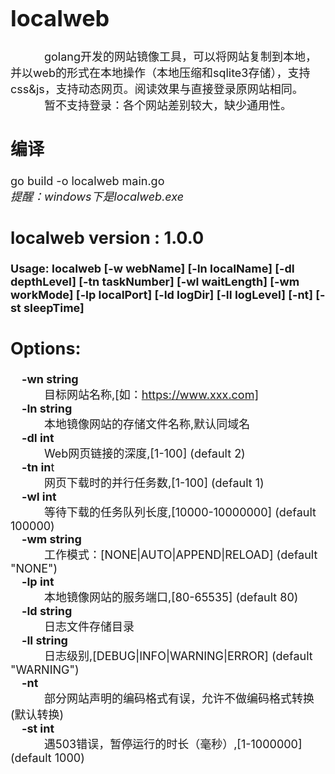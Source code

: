 <font size=4>

# localweb
&emsp;&emsp;&emsp;golang开发的网站镜像工具，可以将网站复制到本地，并以web的形式在本地操作（本地压缩和sqlite3存储），支持css&js，支持动态网页。阅读效果与直接登录原网站相同。   
&emsp;&emsp;&emsp;暂不支持登录：各个网站差别较大，缺少通用性。   
  

   
## 编译
go build -o localweb main.go   
*提醒：windows下是localweb.exe*


## localweb version : 1.0.0
**Usage: localweb [-w webName] [-ln localName] [-dl depthLevel] [-tn taskNumber] [-wl waitLength] [-wm workMode] [-lp localPort] [-ld logDir] [-ll logLevel] [-nt] [-st sleepTime]**

## Options:    
  **&emsp;-wn string**    
        &emsp;&emsp;&emsp;目标网站名称,[如：https://www.xxx.com]    
  **&emsp;-ln string**    
        &emsp;&emsp;&emsp;本地镜像网站的存储文件名称,默认同域名    
  **&emsp;-dl int**    
        &emsp;&emsp;&emsp;Web网页链接的深度,[1-100] (default 2)    
  **&emsp;-tn in**t    
        &emsp;&emsp;&emsp;网页下载时的并行任务数,[1-100] (default 1)    
  **&emsp;-wl int**    
        &emsp;&emsp;&emsp;等待下载的任务队列长度,[10000-10000000] (default 100000)    
  **&emsp;-wm string**    
        &emsp;&emsp;&emsp;工作模式：[NONE|AUTO|APPEND|RELOAD] (default "NONE")    
  **&emsp;-lp int**    
        &emsp;&emsp;&emsp;本地镜像网站的服务端口,[80-65535] (default 80)    
  **&emsp;-ld string**    
        &emsp;&emsp;&emsp;日志文件存储目录    
  **&emsp;-ll string**    
        &emsp;&emsp;&emsp;日志级别,[DEBUG|INFO|WARNING|ERROR] (default "WARNING")    
  **&emsp;-nt**    
        &emsp;&emsp;&emsp;部分网站声明的编码格式有误，允许不做编码格式转换(默认转换)    
  **&emsp;-st int**    
        &emsp;&emsp;&emsp;遇503错误，暂停运行的时长（毫秒）,[1-1000000] (default 1000)    

</font>
